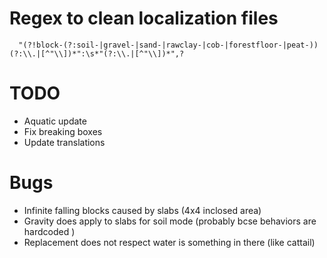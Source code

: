 # Regex to clean localization files

`	"(?!block-(?:soil-|gravel-|sand-|rawclay-|cob-|forestfloor-|peat-))(?:\\.|[^"\\])*":\s*"(?:\\.|[^"\\])*",?
`

# TODO

- Aquatic update
- Fix breaking boxes
- Update translations

# Bugs

- Infinite falling blocks caused by slabs (4x4 inclosed area)
- Gravity does apply to slabs for soil mode (probably bcse behaviors are hardcoded )
- Replacement does not respect water is something in there (like cattail)